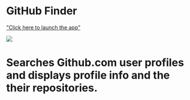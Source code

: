 # GitHub Finder
["Click here to launch the app"](https://findergithub.netlify.com/)


![](https://i2.wp.com/blog.rapidapi.com/wp-content/uploads/2017/01/octocat.gif?fit=800%2C600&ssl=1)

# Searches Github.com user profiles and displays profile info and the their repositories.
